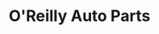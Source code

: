 ---
title: "O'Reilly Auto Parts"
url: /eagle-pass/oreilly-auto-parts-del-rio-boulevard/
shop: car parts
---